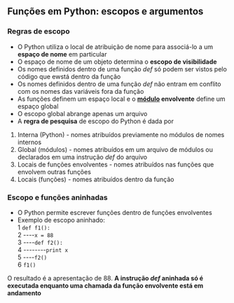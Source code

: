## Funções em Python: escopos e argumentos  
### Regras de escopo  
- O Python utiliza o local de atribuição de nome para associá-lo a um **espaço de nome** em particular
- O espaço de nome de um objeto determina o **escopo de visibilidade**
- Os nomes definidos dentro de uma função *def* só podem ser vistos pelo código que ewstá dentro da função
- Os nomes definidos dentro de uma função *def* não entram em conflito com os nomes das variáveis fora da função
- As funções definem um espaço local e o **[módulo](prog_aulas/prog_modulos.md) envolvente** define um espaço global
- O escopo global abrange apenas um arquivo
- A **regra de pesquisa** de escopo do Python é dada por  
1. Interna (Python) - nomes atribuídos previamente no módulos de nomes internos
2. Global (módulos) - nomes atribuídos em um arquivo de módulos ou declarados em uma instrução *def* do arquivo
3. Locais de funções envolventes - nomes atribuídos nas funções que envolvem outras funções
4. Locais (funções) - nomes atribuídos dentro da função

### Escopo e funções aninhadas     
- O Python permite escrever funções dentro de funções envolventes
- Exemplo de escopo aninhado:  
1 `def f1():`  
2 ----`x = 88`  
3 ----`def f2():`  
4 --------`print x`  
5 ----`f2()`  
6 `f1()`

O resultado é a apresentação de 88. **A instrução *def* aninhada só é executada enquanto uma chamada da função envolvente está em andamento**
